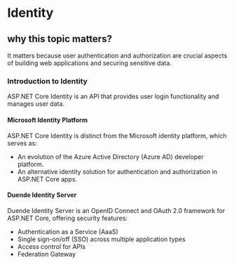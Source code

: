 # Identity

## why this topic matters?

It matters because user authentication and authorization are crucial aspects of building web applications and securing sensitive data.

### Introduction to Identity

ASP.NET Core Identity is an API that provides user login functionality and manages user data.

#### **Microsoft Identity Platform**

ASP.NET Core Identity is distinct from the Microsoft identity platform, which serves as:

- An evolution of the Azure Active Directory (Azure AD) developer platform.
- An alternative identity solution for authentication and authorization in ASP.NET Core apps.

#### **Duende Identity Server**

Duende Identity Server is an OpenID Connect and OAuth 2.0 framework for ASP.NET Core, offering security features:

- Authentication as a Service (AaaS)
- Single sign-on/off (SSO) across multiple application types
- Access control for APIs
- Federation Gateway
